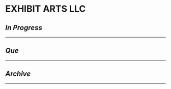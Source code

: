 # EXHIBIT ARTS LLC

## *In Progress*

--------------------

## *Que*

-----------------------------------
## *Archive*

-----------------------------------

